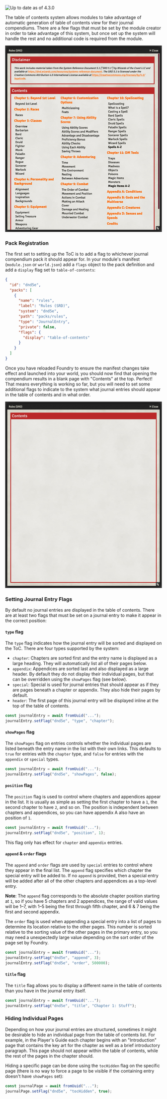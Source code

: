 ![Up to date as of 4.3.0](https://img.shields.io/static/v1?label=dnd5e&message=4.3.0&color=informational)

The table of contents system allows modules to take advantage of automatic generation of table of contents view for their journal compendiums. There are a few flags that must be set by the module creator in order to take advantage of this system, but once set up the system will handle the rest and no additional code is required from the module.

![Complete table of contents page](https://raw.githubusercontent.com/foundryvtt/dnd5e/publish-wiki/wiki/images/journal/table-of-contents-complete.jpg)

### Pack Registration

The first set to setting up the ToC is to add a flag to whichever journal compendium pack it should appear for. In your module's manifest (`module.json` or `world.json`) add a `flags` object to the pack definition and add a `display` flag set to `table-of-contents`:

```json
{
  "id": "dnd5e",
  "packs": [
    {
      "name": "rules",
      "label": "Rules (SRD)",
      "system": "dnd5e",
      "path": "packs/rules",
      "type": "JournalEntry",
      "private": false,
      "flags": {
        "display": "table-of-contents"
      }
    }
  ]
}
```

Once you have reloaded Foundry to ensure the manifest changes take effect and launched into your world, you should now find that opening the compendium results in a blank page with "Contents" at the top. Perfect! That means everything is working so far, but you will need to set some additional flags to indicate to the system what journal entries should appear in the table of contents and in what order.

![Empty table of contents page](https://raw.githubusercontent.com/foundryvtt/dnd5e/publish-wiki/wiki/images/journal/table-of-contents-empty.jpg)

### Setting Journal Entry Flags

By default no journal entries are displayed in the table of contents. There are at least two flags that must be set on a journal entry to make it appear in the correct position:

#### `type` flag

The `type` flag indicates how the journal entry will be sorted and displayed on the ToC. There are four types supported by the system:
- `chapter`: Chapters are sorted first and the entry name is displayed as a large heading. They will automatically list all of their pages below.
- `appendix`: Appendices are sorted last and also displayed as a large header. By default they do not display their individual pages, but that can be overridden using the `showPages` flag (see below).
- `special`: Special is used for journal entries that should appear as if they are pages beneath a chapter or appendix. They also hide their pages by default.
- `header`: The first page of this journal entry will be displayed inline at the top of the table of contents.

```javascript
const journalEntry = await fromUuid("...");
journalEntry.setFlag("dnd5e", "type", "chapter");
```

#### `showPages` flag

The `showPages` flag on entries controls whether the individual pages are listed beneath the entry name in the list with their own links. This defaults to `true` for entries with the `chapter` type, and `false` for entries with the `appendix` or `special` types.

```javascript
const journalEntry = await fromUuid("...");
journalEntry.setFlag("dnd5e", "showPages", false);
```

#### `position` flag

The `position` flag is used to control where chapters and appendices appear in the list. It is usually as simple as setting the first chapter to have a `1`, the second chapter to have `2`, and so on. The position is independent between chapters and appendices, so you can have appendix A also have an position of `1`.

```javascript
const journalEntry = await fromUuid("...");
journalEntry.setFlag("dnd5e", "position", 1);
```

This flag only has effect for `chapter` and `appendix` entries.

#### `append` & `order` flags

The `append` and `order` flags are used by `special` entries to control where they appear in the final list. The `append` flag specifies which chapter the special entry will be added to. If no `append` is provided, then a special entry will be added after all of the other chapters and appendices as a top-level entry.

**Note**: The `append` flag corresponds to the absolute chapter position starting at `1`, so if you have 5 chapters and 2 appendices, the range of valid values will be 1–7, with 1–5 being the first through fifth chapter, and 6 & 7 being the first and second appendix.

The `order` flag is used when appending a special entry into a list of pages to determine its location relative to the other pages. This number is sorted relative to the sorting value of the other pages in the primary entry, so you may need a unexpectedly large value depending on the sort order of the page set by Foundry.

```javascript
const journalEntry = await fromUuid("...");
journalEntry.setFlag("dnd5e", "append", 3);
journalEntry.setFlag("dnd5e", "order", 500000);
```

#### `title` flag

The `title` flag allows you to display a different name in the table of contents than you have in the journal entry itself.

```javascript
const journalEntry = await fromUuid("...");
journalEntry.setFlag("dnd5e", "title", "Chapter 1: Stuff");
```

### Hiding Individual Pages

Depending on how your journal entries are structured, sometimes it might be desirable to hide an individual page from the table of contents list. For example, in the Player's Guide each chapter begins with an "Introduction" page that contains the key art for the chapter as well as a brief introductory paragraph. This page should not appear within the table of contents, while the rest of the pages in the chapter should.

Hiding a specific page can be done using the `tocHidden` flag on the specific page (there is no way to force a page to be visible if the containing entry doesn't have `showPages` set):

```javascript
const journalPage = await fromUuid("...");
journalPage.setFlag("dnd5e", "tocHidden", true);
```
